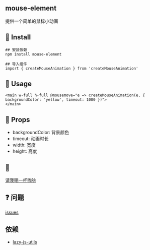 ## mouse-element
提供一个简单的鼠标小动画

## 🔨 Install
```
## 安装依赖
npm install mouse-element

## 导入组件
import { createMouseAnimation } from 'createMouseAnimation'

```

## 🌈 Usage
```vue
<main w-full h-full @mousemove="e => createMouseAnimation(e, { backgroundColor: 'yellow', timeout: 1000 })">
</main>
```

## 🚀 Props
- backgroundColor: 背景颜色
- timeout: 动画时长
- width: 宽度
- height: 高度

## :tea: 
[请我喝一杯咖啡](https://github.com/Simon-He95/sponsor)


## :question: 问题
[issues](https://github.com/Simon-He95/mouse-element/issues)

## 依赖
- [lazy-js-utils](https://github.com/Simon-He95/lazy-js-utils)
